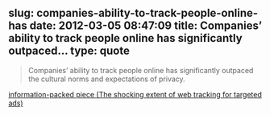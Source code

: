 slug: companies-ability-to-track-people-online-has
date: 2012-03-05 08:47:09
title: Companies’ ability to track people online has significantly outpaced...
type: quote
---

> Companies’ ability to track people online has significantly outpaced the cultural norms and expectations of privacy.

[information-packed piece (The shocking extent of web tracking for targeted ads)](http://www.theatlantic.com/technology/archive/12/02/im-being-followed-how-google-and-104-other-companies-are-tracking-me-on-the-web/253758/)
